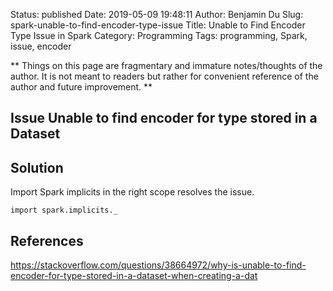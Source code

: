 Status: published
Date: 2019-05-09 19:48:11
Author: Benjamin Du
Slug: spark-unable-to-find-encoder-type-issue
Title: Unable to Find Encoder Type Issue in Spark
Category: Programming
Tags: programming, Spark, issue, encoder

**
Things on this page are fragmentary and immature notes/thoughts of the author.
It is not meant to readers but rather for convenient reference of the author and future improvement.
**

## Issue Unable to find encoder for type stored in a Dataset

## Solution 

Import Spark implicits in the right scope resolves the issue.

    import spark.implicits._


## References 

https://stackoverflow.com/questions/38664972/why-is-unable-to-find-encoder-for-type-stored-in-a-dataset-when-creating-a-dat
